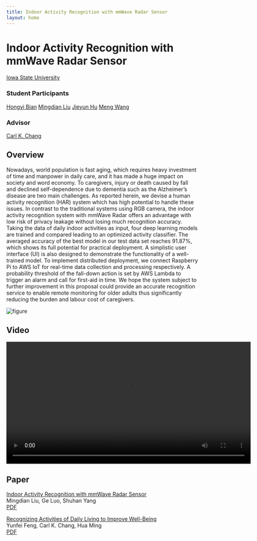 ```yaml
---
title: Indoor Activity Recognition with mmWave Radar Sensor
layout: home
---
```


# Indoor Activity Recognition with mmWave Radar Sensor

<div class="author-names">
<a class="author-name" href="https://iastate.edu">Iowa State University</a>
</div>

### Student Participants

<div class="author-names">
<a class="author-name" href="mailto:hobian@iastate.edu">Hongyi Bian</a>
<a class="author-name" href="mailto:mingdian@iastate.edu">Mingdian Liu</a>
<a class="author-name" href="jenhu@iastate.edu">Jieyun Hu</a>
<a class="author-name" href="https://mengw.io">Meng Wang</a>
</div>

### Advisor

<div class="author-names">
<a class="author-name" href="https://www.cs.iastate.edu/chang">Carl K. Chang</a>
</div>

## Overview

<div class="overview">
<div>
<p>
Nowadays, world population is fast aging, which requires heavy investment of time and manpower in daily care, and it has made a huge impact on society and word economy. To caregivers, injury or death caused by fall and declined self-dependence due to dementia such as the Alzheimer’s disease are two main challenges. As reported herein, we devise a human activity recognition (HAR) system which has high potential to handle these issues. In contrast to the traditional systems using RGB camera, the indoor activity recognition system with mmWave Radar offers an advantage with low risk of privacy leakage without losing much recognition accuracy. Taking the data of daily indoor activities as input, four deep learning models are trained and compared leading to an optimized activity classifier. The averaged accuracy of the best model in our test data set reaches 91.87%, which shows its full potential for practical deployment. A simplistic user interface (UI) is also designed to demonstrate the functionality of a well-trained model. To implement distributed deployment, we connect Raspberry Pi to AWS IoT for real-time data collection and processing respectively. A probability threshold of the fall-down action is set by AWS Lambda to trigger an alarm and call for first-aid in time. We hope the system subject to further improvement in this proposal could provide an accurate recognition service to enable remote monitoring for older adults thus significantly reducing the burden and labour cost of caregivers.
</p>
</div>
<div class="overview-image">
<img src="{{ "assets/image/figure.drawio.svg" | relative_url }}" alt="figure">
</div>
</div>

## Video

<div class="video">
<video width="640" controls>
<source src="{{ "assets/video/demo.mp4" | relative_url }}" type="video/mp4">
</video>
</div>

## Paper

[Indoor Activity Recognition with mmWave Radar
Sensor](https://github.com/SmartHomeLab/Indoor-Activity-Recognition-with-mmWave-Radar-Sensor-Static/raw/main/Indoor-Activity-Recognition-with-mmWave-Radar-Sensor.pdf)  
Mingdian Liu, Ge Luo, Shuhan Yang  
[PDF](https://github.com/SmartHomeLab/Indoor-Activity-Recognition-with-mmWave-Radar-Sensor-Static/raw/main/Indoor-Activity-Recognition-with-mmWave-Radar-Sensor.pdf)  

[Recognizing Activities of Daily Living to Improve Well-Being](https://ieeexplore.ieee.org/document/7945203)  
Yunfei Feng, Carl K. Chang, Hua Ming  
[PDF](https://ieeexplore.ieee.org/stamp/stamp.jsp?tp=&arnumber=7945203)  
